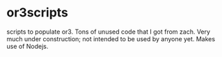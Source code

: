 # or3scripts
scripts to populate or3.  Tons of unused code that I got from zach. Very much under construction; not intended to be used by anyone yet. Makes use of Nodejs.